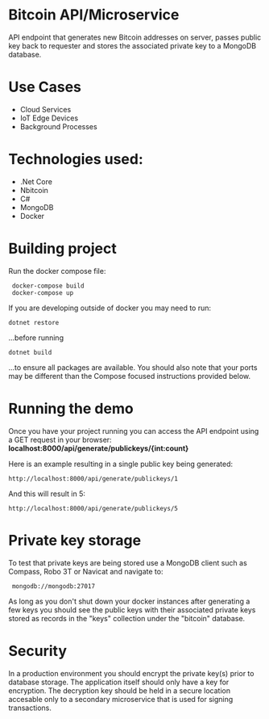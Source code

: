# Bitcoin API/Microservice
API endpoint that generates new Bitcoin addresses on server, passes public key back to requester and stores the associated private key to a MongoDB database.

# Use Cases
* Cloud Services
* IoT Edge Devices
* Background Processes

# Technologies used:
* .Net Core
* Nbitcoin
* C#
* MongoDB
* Docker

# Building project
Run the docker compose file:

     docker-compose build
     docker-compose up

If you are developing outside of docker you may need to run:

    dotnet restore

...before running

    dotnet build

...to ensure all packages are available. You should also note that your ports may be different than the Compose focused instructions provided below.

# Running the demo
Once you have your project running you can access the API endpoint using a GET request in your browser:
**localhost:8000/api/generate/publickeys/{int:count}**

Here is an example resulting in a single public key being generated:

    http://localhost:8000/api/generate/publickeys/1

And this will result in 5:

    http://localhost:8000/api/generate/publickeys/5

# Private key storage
To test that private keys are being stored use a MongoDB client such as Compass, Robo 3T or Navicat and navigate to:

     mongodb://mongodb:27017

As long as you don't shut down your docker instances after generating a few keys you should see the public keys with their associated private keys stored as records in the "keys" collection under the "bitcoin" database.

# Security
In a production environment you should encrypt the private key(s) prior to database storage. The application itself should only have a key for encryption. The decryption key should be held in a secure location accesable only to a secondary microservice that is used for signing transactions.
